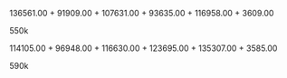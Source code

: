 136561.00 +
91909.00 +
107631.00  +
93635.00 +
116958.00 +
3609.00 

550k


114105.00 +
96948.00 +
116630.00 +
123695.00 +
135307.00 +
3585.00

590k
